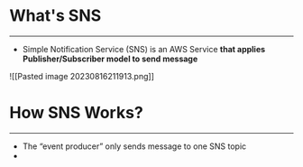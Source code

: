 # What's SNS 
---

* Simple Notification Service (SNS) is an AWS Service **that applies Publisher/Subscriber model to send message**

![[Pasted image 20230816211913.png]]

# How SNS Works?
---

* The “event producer” only sends message to one SNS topic
* 